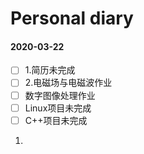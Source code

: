 # Personal diary

#### 2020-03-22

- [ ] 1.简历未完成
- [ ] 2.电磁场与电磁波作业
- [ ] 数字图像处理作业
- [ ] Linux项目未完成
- [ ] C++项目未完成

1.



